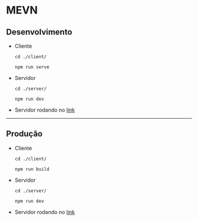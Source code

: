 # MEVN

## Desenvolvimento

- Cliente

  `cd ./client/`

  `npm run serve`

- Servidor

  `cd ./server/`

  `npm run dev`

- Servidor rodando no [link](http://localhost:8080)

---

## Produção

- Cliente

  `cd ./client/`

  `npm run build`

- Servidor

  `cd ./server/`

  `npm run dev`

- Servidor rodando no [link](http://localhost:8000)

